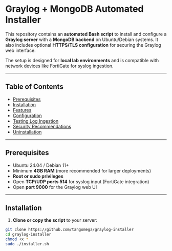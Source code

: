 # Graylog + MongoDB Automated Installer

This repository contains an **automated Bash script** to install and configure a **Graylog server** with a **MongoDB backend** on Ubuntu/Debian systems. It also includes optional **HTTPS/TLS configuration** for securing the Graylog web interface.

The setup is designed for **local lab environments** and is compatible with network devices like FortiGate for syslog ingestion.

---

## **Table of Contents**

- [Prerequisites](#prerequisites)  
- [Installation](#installation)  
- [Features](#features)  
- [Configuration](#configuration)  
- [Testing Log Ingestion](#testing-log-ingestion)  
- [Security Recommendations](#security-recommendations)  
- [Uninstallation](#uninstallation)  

---

## **Prerequisites**

- Ubuntu 24.04 / Debian 11+  
- Minimum **4GB RAM** (more recommended for larger deployments)  
- **Root or sudo privileges**  
- Open **TCP/UDP ports 514** for syslog input (FortiGate integration)  
- Open **port 9000** for the Graylog web UI  

---

## **Installation**

1. **Clone or copy the script** to your server:

```bash
git clone https://github.com/tangomega/graylog-installer
cd graylog-installer
chmod +x *
sudo ./installer.sh
